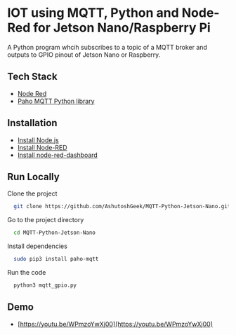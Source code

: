 
# IOT using MQTT, Python and Node-Red for Jetson Nano/Raspberry Pi

A Python program whcih subscribes to a topic of a MQTT broker and outputs to GPIO  pinout of Jetson Nano or Raspberry.

## Tech Stack
- [Node Red](https://nodered.org/)
- [Paho MQTT Python library](https://github.com/eclipse/paho.mqtt.python)

## Installation

- [Install Node.js](https://nodejs.org/en/download/package-manager)
- [Install Node-RED](https://nodered.org/docs/getting-started/local)
- [Install node-red-dashboard](https://flows.nodered.org/node/node-red-dashboard)

## Run Locally

Clone the project

```bash
  git clone https://github.com/AshutoshGeek/MQTT-Python-Jetson-Nano.git
```

Go to the project directory

```bash
  cd MQTT-Python-Jetson-Nano
```

Install dependencies

```bash
  sudo pip3 install paho-mqtt
```

Run the code

```bash
  python3 mqtt_gpio.py
```

## Demo
- [https://youtu.be/WPmzoYwXj00](https://youtu.be/WPmzoYwXj00)